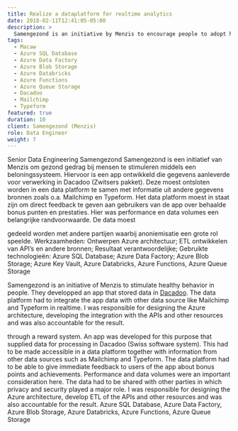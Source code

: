 ```yaml
---
title: Realize a dataplatform for realtime analytics 
date: 2018-02-11T12:41:05-05:00
description: >
  Samengezond is an initiative by Menzis to encourage people to adopt healthy behaviors. They developed an app that stores data in Dacadoo. The data platform needed to integrate the app's data with other data sources like Mailchimp and Typeform in real time. I was responsible for designing the Azure architecture, developing the integration with the APIs and other resources, and delivery.
tags:
  - Macaw
  - Azure SQL Database
  - Azure Data Factory
  - Azure Blob Storage
  - Azure Databricks
  - Azure Functions
  - Azure Queue Storage
  - Dacadoo
  - Mailchimp
  - Typeform
featured: true
duration: 10
client: Samengezond (Menzis)
role: Data Engineer
weight: 7
---
```




Senior Data Engineering
Samengezond
Samengezond is een initiatief van Menzis om gezond gedrag bij mensen te stimuleren middels een beloningssysteem. Hiervoor is een app ontwikkeld die gegevens aanleverde voor verwerking in Dacadoo (Zwitsers pakket). Deze moest ontsloten worden in een data platform te samen met informatie uit andere gegevens bronnen zoals o.a. Mailchimp en Typeform. Het data platform moest in staat zijn om direct feedback te geven aan gebruikers van de app over behaalde bonus punten en prestaties. Hier was performance en data volumes een belangrijke randvoorwaarde. De data moest


gedeeld worden met andere partijen waarbij anoniemisatie een grote rol speelde.
Werkzaamheden: Ontwerpen Azure architectuur; ETL ontwikkelen van API’s en andere bronnen; Resultaat verantwoordelijke;
Gebruikte technologieën: Azure SQL Database; Azure Data Factory; Azure Blob Storage; Azure Key Vault, Azure Databricks, Azure Functions, Azure Queue Storage

Samengezond is an initiative of Menzis to stimulate healthy behavior in people. They developped an app that stored data in [Dacadoo](https://www.dacadoo.com). The data platform had to integrate the app data with other data source like Mailchimp and Typeform in realtime. I was responsible for designing the Azure architecture, developing the integration with the APIs and other resources and was also accountable for the result.


 through a reward system. An app was developed for this purpose that supplied data for processing in Dacadoo (Swiss software system). This had to be made accessible in a data platform together with information from other data sources such as Mailchimp and Typeform. The data platform had to be able to give immediate feedback to users of the app about bonus points and achievements. Performance and data volumes were an important consideration here. The data had to be shared with other parties in which privacy and security played a major role. I was responsible for designing the Azure architecture, develop ETL of the APIs and other resources and was also accountable for the result.
Azure SQL Database, Azure Data Factory, Azure Blob Storage, Azure Databricks, Azure Functions, Azure Queue Storage



